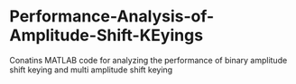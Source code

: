 # Performance-Analysis-of-Amplitude-Shift-KEyings
Conatins MATLAB code for analyzing the performance of binary amplitude shift keying and multi amplitude shift keying
